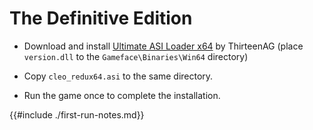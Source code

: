 # The Definitive Edition

- Download and install [Ultimate ASI Loader x64](https://github.com/ThirteenAG/Ultimate-ASI-Loader/releases/download/x64-latest/version.zip) by ThirteenAG (place `version.dll` to the `Gameface\Binaries\Win64` directory)
- Copy `cleo_redux64.asi` to the same directory.

- Run the game once to complete the installation.

{{#include ./first-run-notes.md}}
